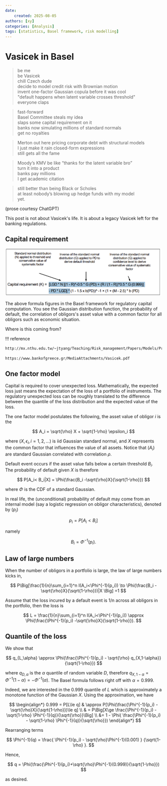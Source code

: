 ```yaml
---
date: 
    created: 2025-08-05
authors: [xy]
categories: [Analysis]
tags: [statistics, Basel framework, risk modelling]
---
```



# Vasicek in Basel
<!-- more -->


> be me  
> be Vasicek  
> chill Czech dude  
> decide to model credit risk with Brownian motion  
> invent one-factor Gaussian copula before it was cool  
> "default happens when latent variable crosses threshold"  
> everyone claps  

> fast-forward  
> Basel Committee steals my idea  
> slaps some capital requirement on it  
> banks now simulating millions of standard normals  
> get no royalties

> Merton out here pricing corporate debt with structural models  
> I just make it rain closed-form expressions  
> still gets all the fame  

> Moody’s KMV be like “thanks for the latent variable bro”  
> turn it into a product  
> banks pay millions  
> I get academic citation  

> still better than being Black or Scholes  
> at least nobody’s blowing up hedge funds with my model  
> yet.  

(prose courtesy ChatGPT)

This post is not about Vasicek's life. It is about a legacy Vasicek left for the banking regulations.

## Capital requirement

![alt text](assets/2025-08-02-vasicek-1754403524354.png)

The above formula figures in the Basel framework for regulatory capital computation. You see the Gaussian distribution function, the probability of default, the correlation of obligors's asset value with a common factor for all obligors such as economic situation.

Where is this coming from?   


!!! reference

    http://mx.nthu.edu.tw/~jtyang/Teaching/Risk_management/Papers/Models/Probability%20of%20Loss%20on%20Loan%20Portfolio.pdf

    https://www.bankofgreece.gr/MediaAttachments/Vasicek.pdf

## One factor model

Capital is required to cover unexpected loss. Mathematically, the expected loss just means the expectation of the loss of a portfolio of instruments. The regulatory unexpected loss can be roughly translated to the difference between the quantile of the loss distribution and the expected value of the loss.

The one factor model postulates the following, the asset value of obligor $i$ is the 

$$
A_i = \sqrt{\rho} X + \sqrt{1-\rho} \epsilon_i
$$

where $(X,\epsilon_i, i=1,2,...)$ is iid Gaussian standard normal, and $X$ represents the common factor that influences the value of all assets. Notice that $(A_i)$ are standard Gaussian correlated with correlation $\rho$.  

Default event occurs if the asset value falls below a certain threshold $B_i$. The probability of default given $X$ is therefore

$$
P[A_i< B_i|X] = \Phi(\frac{B_i -\sqrt{\rho}X}{\sqrt{1-\rho}})
$$

where $\Phi$ is the CDF of a standard Gaussian. 

In real life, the (unconditional) probability of default may come from an internal model (say a logistic regression on obligor characteristics), denoted by $(p_i)$

$$
p_i = P[A_i<B_i]
$$

namely 

$$
B_i  = \Phi^{-1}(p_i).
$$

 
## Law of large numbers 

When the number of obligors in a portfolio is large, the law of large numbers kicks in,

$$
P\Big[\frac{1}{n}\sum_{i=1}^n I(A_i<\Phi^{-1}(p_i)) \to 
\Phi(\frac{B_i -\sqrt{\rho}X}{\sqrt{1-\rho}})|X
\Big] =1
$$

Assume that the loss incured by a default event is 1/n across all obligors in the portfolio, then the loss
is 

$$
L = \frac{1}{n}\sum_{i=1}^n I(A_i<\Phi^{-1}(p_i)) \approx 
\Phi(\frac{\Phi^{-1}(p_i) -\sqrt{\rho}X}{\sqrt{1-\rho}}).
$$

## Quantile of the loss

We show that 

$$
q_{L,\alpha} \approx \Phi(\frac{\Phi^{-1}(p_i) - \sqrt{\rho} q_{X,1-\alpha}}{\sqrt{1-\rho}})
$$

where  $q_{D,\alpha}$ is the $\alpha$ quantile of random variable $D$, therefore $q_{X,1-\alpha} = \Phi^{-1}(1-\alpha)= -\Phi^{-1}(\alpha)$. The Basel formula follows right off with $\alpha = 0.999$. 
 
Indeed, we are interested in the 0.999 quantile of $L$ which is approximately a monotone function of the Gaussian $X$. Using the approximation, we have 

$$
\begin{align*}
0.999 = P[L\le q] & \approx P[\Phi(\frac{\Phi^{-1}(p_i) -\sqrt{\rho}X}{\sqrt{1-\rho}})\le q] \\
& = P\Big[X\ge \frac{\Phi^{-1}(p_i) - \sqrt{1-\rho} \Phi^{-1}(q)}{\sqrt{\rho}}\Big] \\
&= 1 - \Phi( \frac{\Phi^{-1}(p_i) - \sqrt{1-\rho} \Phi^{-1}(q)}{\sqrt{\rho}})
\end{align*}
$$

Rearranging terms

$$
\Phi^{-1}(q) = \frac{ \Phi^{-1}(p_i) - \sqrt{\rho}\Phi^{-1}(0.001)  } {\sqrt{1-\rho} }.
$$

Hence,

$$
q = \Phi(\frac{\Phi^{-1}(p_i)+\sqrt{\rho}\Phi^{-1}(0.999)}{\sqrt{1-\rho}})  
$$

as desired. 

